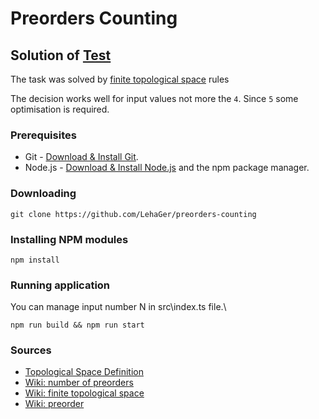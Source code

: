 # Preorders Counting

## Solution of [Test](https://gist.github.com/vahamals/811d22ad0fdfb39984786db2b2cbb574)

The task was solved by [finite topological space](https://en.wikipedia.org/wiki/Finite_topological_space) rules

The decision works well for input values not more the `4`.
Since `5` some optimisation is required.

### Prerequisites

- Git - [Download & Install Git](https://git-scm.com/downloads).
- Node.js - [Download & Install Node.js](https://nodejs.org/en/download/) and the npm package manager.

### Downloading

```
git clone https://github.com/LehaGer/preorders-counting
```

### Installing NPM modules

```
npm install
```

### Running application
You can manage input number N in src\index.ts file.\

```
npm run build && npm run start
```

### Sources

* [Topological Space Definition](https://www.statisticshowto.com/topological-space-definition/#topological)
* [Wiki: number of preorders](https://en.wikipedia.org/wiki/Preorder#Number_of_preorders)
* [Wiki: finite topological space](https://en.wikipedia.org/wiki/Finite_topological_space)
* [Wiki: preorder](https://en.wikipedia.org/wiki/Preorder)
